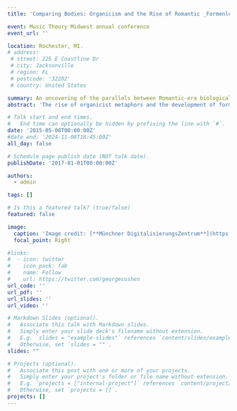 ```yaml
---
title: 'Comparing Bodies: Organicism and the Rise of Romantic _Formenlehre_'

event: Music Theory Midwest annual conference
event_url: ''

location: Rochester, MI.
# address:
 # street: 225 E Coastline Dr
 # city: Jacksonville
 # region: FL
 # postcode: '32202'
 # country: United States

summary: An uncovering of the parallels between Romantic-era biological science and musical form.
abstract: 'The rise of organicist metaphors and the development of formal theories are two striking early-nineteenth century developments, and although they have received scholarly attention, the significance of their intermingling has been overlooked. By examining the writings of A.B. Marx and his predecessors, I find that methods of considering musical form have important parallels with developments in biology, parallels which newly illuminate how Romantic _Formenlehre_ arose from a reconceptualization of animal and musical bodies.'

# Talk start and end times.
#   End time can optionally be hidden by prefixing the line with `#`.
date: '2015-05-08T00:00:00Z'
#date_end: '2024-11-08T18:45:00Z'
all_day: false

# Schedule page publish date (NOT talk date).
publishDate: '2017-01-01T00:00:00Z'

authors:
  - admin

tags: []

# Is this a featured talk? (true/false)
featured: false

image:
  caption: 'Image credit: [**Münchner DigitalisierungsZentrum**](https://www.digitale-sammlungen.de/en/view/bsb00089436?page=,1)'
  focal_point: Right

#links:
#  - icon: twitter
#    icon_pack: fab
#    name: Follow
#    url: https://twitter.com/georgecushen
url_code: ''
url_pdf: ''
url_slides: ''
url_video: ''

# Markdown Slides (optional).
#   Associate this talk with Markdown slides.
#   Simply enter your slide deck's filename without extension.
#   E.g. `slides = "example-slides"` references `content/slides/example-slides.md`.
#   Otherwise, set `slides = ""`.
slides: ""

# Projects (optional).
#   Associate this post with one or more of your projects.
#   Simply enter your project's folder or file name without extension.
#   E.g. `projects = ["internal-project"]` references `content/project/deep-learning/index.md`.
#   Otherwise, set `projects = []`.
projects: []
---
```

